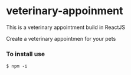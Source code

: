 # veterinary-appoinment
This is a veterinary appointment build in ReactJS

Create a veterinary  appointmen for your pets

### To install use
``` $ npm -i ```
